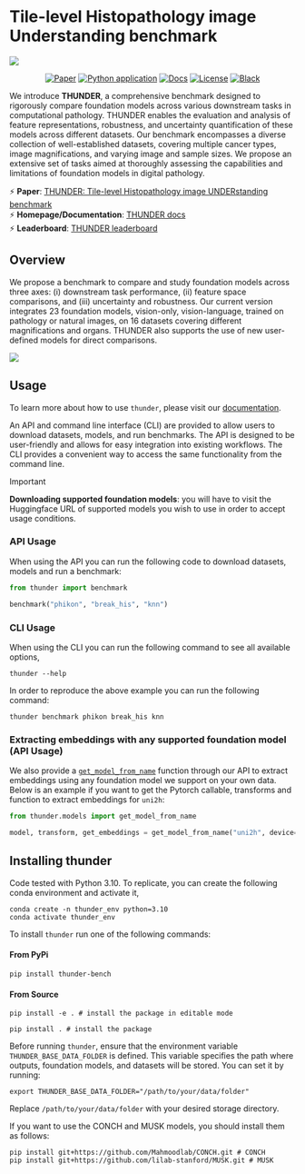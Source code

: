 
# Tile-level Histopathology image Understanding benchmark

<img src="https://raw.githubusercontent.com/MICS-Lab/thunder/main/docs/banner.png" />

<div align="center">

[![Paper](https://img.shields.io/badge/THUNDER-arXiv.2507.07860-purple.svg)](https://arxiv.org/abs/2507.07860)
[![Python application](https://github.com/MICS-lab/thunder/actions/workflows/ci.yml/badge.svg)](https://github.com/MICS-lab/thunder/actions/workflows/ci.yml)
[![Docs](https://img.shields.io/badge/docs-mkdocs-blue)](https://mics-lab.github.io/thunder/)
[![License](https://img.shields.io/badge/License-CC%20BY%204.0-lightgrey.svg)](https://github.com/MICS-Lab/thunder/blob/main/LICENSE)
[![Black](https://img.shields.io/badge/code%20style-black-000000.svg)](https://black.readthedocs.io/en/stable/)

</div>

We introduce **THUNDER**, a comprehensive benchmark designed to rigorously compare foundation models across various downstream tasks in computational pathology. THUNDER enables the evaluation and analysis of feature representations, robustness, and uncertainty quantification of these models across different datasets. Our benchmark encompasses a diverse collection of well-established datasets, covering multiple cancer types, image magnifications, and varying image and sample sizes. We propose an extensive set of tasks aimed at thoroughly assessing the capabilities and limitations of foundation models in digital pathology.

&#9889; **Paper**: [THUNDER: Tile-level Histopathology image UNDERstanding benchmark](https://arxiv.org/abs/2507.07860)\
&#9889; **Homepage/Documentation**: [THUNDER docs](https://mics-lab.github.io/thunder/)\
&#9889; **Leaderboard**: [THUNDER leaderboard](https://mics-lab.github.io/thunder/leaderboard/)

## Overview

We propose a benchmark to compare and study foundation models across three axes: (i) downstream task performance, (ii) feature space comparisons, and (iii) uncertainty and robustness. Our current version integrates 23 foundation models, vision-only, vision-language, trained on pathology or natural images, on 16 datasets covering different magnifications and organs. THUNDER also supports the use of new user-defined models for direct comparisons.

<img src="https://raw.githubusercontent.com/MICS-Lab/thunder/main/docs/overview.png" />


## Usage
To learn more about how to use `thunder`, please visit our [documentation](https://mics-lab.github.io/thunder/).

An API and command line interface (CLI) are provided to allow users to download datasets, models, and run benchmarks. The API is designed to be user-friendly and allows for easy integration into existing workflows. The CLI provides a convenient way to access the same functionality from the command line.

> [!IMPORTANT]
> **Downloading supported foundation models**: you will have to visit the Huggingface URL of supported models you wish to use in order to accept usage conditions.

### API Usage
When using the API you can run the following code to download datasets, models and run a benchmark:

```python
from thunder import benchmark

benchmark("phikon", "break_his", "knn")
```

### CLI Usage
When using the CLI you can run the following command to see all available options,

```console
thunder --help
```

In order to reproduce the above example you can run the following command:

```console
thunder benchmark phikon break_his knn
```

### Extracting embeddings with any supported foundation model (API Usage)
We also provide a [`get_model_from_name`](https://mics-lab.github.io/thunder/api/#thunder.models.get_model_from_name) function through our API to extract embeddings using any foundation model we support on your own data. Below is an example if you want to get the Pytorch callable, transforms and function to extract embeddings for `uni2h`:

```python
from thunder.models import get_model_from_name

model, transform, get_embeddings = get_model_from_name("uni2h", device="cuda")
```

## Installing thunder

Code tested with Python 3.10. To replicate, you can create the following conda environment and activate it,
```console
conda create -n thunder_env python=3.10
conda activate thunder_env
```

To install `thunder` run one of the following commands:

#### From PyPi
```console
pip install thunder-bench
```

#### From Source
```console
pip install -e . # install the package in editable mode
```
```console
pip install . # install the package
```

Before running `thunder`, ensure that the environment variable `THUNDER_BASE_DATA_FOLDER` is defined. This variable specifies the path where outputs, foundation models, and datasets will be stored. You can set it by running:

```console
export THUNDER_BASE_DATA_FOLDER="/path/to/your/data/folder"
```

Replace `/path/to/your/data/folder` with your desired storage directory.

If you want to use the CONCH and MUSK models, you should install them as follows:

```console
pip install git+https://github.com/Mahmoodlab/CONCH.git # CONCH
pip install git+https://github.com/lilab-stanford/MUSK.git # MUSK
```